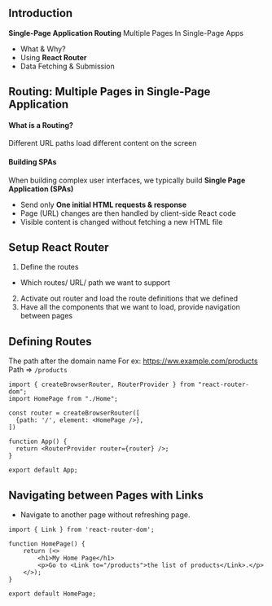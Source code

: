 ## Introduction
**Single-Page Application Routing**
Multiple Pages In Single-Page Apps
- What & Why?
- Using **React Router**
- Data Fetching & Submission

## Routing: Multiple Pages in Single-Page Application
#### What is a Routing?
Different URL paths load different content on the screen
#### Building SPAs
When building complex user interfaces, we typically build **Single Page Application (SPAs)**
- Send only **One initial HTML requests & response**
- Page (URL) changes are then handled by client-side React code
- Visible content is changed without fetching a new HTML file

## Setup React Router
1. Define the routes
- Which routes/ URL/ path we want to support
2. Activate out router and load the route definitions that we defined
3. Have all the components that we want to load, provide navigation between pages

## Defining Routes
The path after the domain name
For ex: https://ww.example.com/products
Path => ```/products```
```
import { createBrowserRouter, RouterProvider } from "react-router-dom";
import HomePage from "./Home";

const router = createBrowserRouter([
  {path: '/', element: <HomePage />},
])

function App() {
  return <RouterProvider router={router} />;
}

export default App;
```

## Navigating between Pages with Links
- Navigate to another page without refreshing page.
```
import { Link } from 'react-router-dom';

function HomePage() {
    return (<>
        <h1>My Home Page</h1>
        <p>Go to <Link to="/products">the list of products</Link>.</p>
    </>);
}

export default HomePage;
```